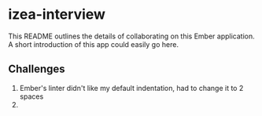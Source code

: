 # izea-interview

This README outlines the details of collaborating on this Ember application.
A short introduction of this app could easily go here.

## Challenges

1. Ember's linter didn't like my default indentation, had to change it to 2 spaces
2. 